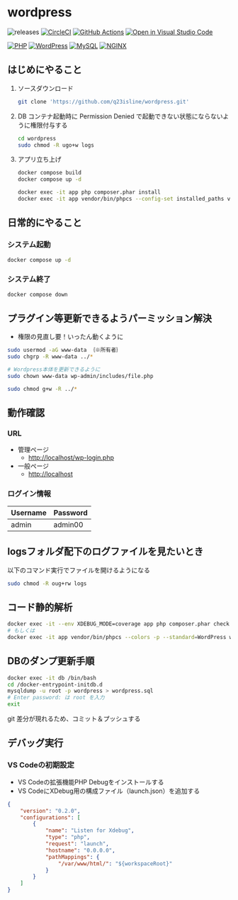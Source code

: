 # wordpress

![releases](https://img.shields.io/github/release/q23isline/wordpress.svg?logo=github)
[![CircleCI](https://img.shields.io/circleci/build/github/q23isline/wordpress/develop.svg?label=CircleCI&logo=circleci)](https://circleci.com/gh/q23isline/wordpress)
[![GitHub Actions](https://github.com/q23isline/wordpress/actions/workflows/ci.yml/badge.svg)](https://github.com/q23isline/wordpress/actions/workflows/ci.yml)
[![Open in Visual Studio Code](https://img.shields.io/static/v1?logo=visualstudiocode&label=&message=Open%20in%20Visual%20Studio%20Code&labelColor=555555&color=007acc&logoColor=007acc)](https://open.vscode.dev/q23isline/wordpress)

[![PHP](https://img.shields.io/static/v1?logo=php&label=PHP&message=v8.0&labelColor=555555&color=777BB4&logoColor=777BB4)](https://www.php.net)
[![WordPress](https://img.shields.io/static/v1?logo=wordpress&label=WordPress&message=v6.5.3&labelColor=585C60&color=F4F4F4&logoColor=F4F4F4)](https://ja.wordpress.org/)
[![MySQL](https://img.shields.io/static/v1?logo=mysql&label=MySQL&message=v8.3&labelColor=555555&color=4479A1&logoColor=4479A1)](https://dev.mysql.com)
[![NGINX](https://img.shields.io/static/v1?logo=nginx&label=NGINX&message=v1.27&labelColor=555555&color=009639&logoColor=009639)](https://www.nginx.com)

## はじめにやること

1. ソースダウンロード

    ```bash
    git clone 'https://github.com/q23isline/wordpress.git'
    ```

2. DB コンテナ起動時に Permission Denied で起動できない状態にならないように権限付与する

    ```bash
    cd wordpress
    sudo chmod -R ugo+w logs
    ```

3. アプリ立ち上げ

    ```bash
    docker compose build
    docker compose up -d

    docker exec -it app php composer.phar install
    docker exec -it app vendor/bin/phpcs --config-set installed_paths vendor/wp-coding-standards/wpcs
    ```

## 日常的にやること

### システム起動

```bash
docker compose up -d
```

### システム終了

```bash
docker compose down
```

## プラグイン等更新できるようパーミッション解決

- 権限の見直し要！いったん動くように

```bash
sudo usermod -aG www-data ｛※所有者｝
sudo chgrp -R www-data ../*

# Wordpress本体を更新できるように
sudo chown www-data wp-admin/includes/file.php

sudo chmod g+w -R ../*
```

## 動作確認

### URL

- 管理ページ
  - <http://localhost/wp-login.php>
- 一般ページ
  - <http://localhost>

### ログイン情報

| Username | Password |
| -------- | -------- |
| admin    | admin00  |

## logsフォルダ配下のログファイルを見たいとき

以下のコマンド実行でファイルを開けるようになる

```bash
sudo chmod -R oug+rw logs
```

## コード静的解析

```bash
docker exec -it --env XDEBUG_MODE=coverage app php composer.phar check
# もしくは
docker exec -it app vendor/bin/phpcs --colors -p --standard=WordPress wp-content/themes/
```

## DBのダンプ更新手順

```bash
docker exec -it db /bin/bash
cd /docker-entrypoint-initdb.d
mysqldump -u root -p wordpress > wordpress.sql
# Enter password: は root を入力
exit
```

git 差分が現れるため、コミット＆プッシュする

## デバッグ実行

### VS Codeの初期設定

- VS Codeの拡張機能PHP Debugをインストールする
- VS CodeにXDebug用の構成ファイル（launch.json）を追加する

```json
{
    "version": "0.2.0",
    "configurations": [
        {
            "name": "Listen for Xdebug",
            "type": "php",
            "request": "launch",
            "hostname": "0.0.0.0",
            "pathMappings": {
                "/var/www/html/": "${workspaceRoot}"
            }
        }
    ]
}
```
